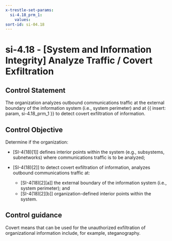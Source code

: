 ```yaml
---
x-trestle-set-params:
  si-4.18_prm_1:
    values:
sort-id: si-04.18
---
```


# si-4.18 - \[System and Information Integrity\] Analyze Traffic / Covert Exfiltration

## Control Statement

The organization analyzes outbound communications traffic at the external boundary of the information system (i.e., system perimeter) and at {{ insert: param, si-4.18_prm_1 }} to detect covert exfiltration of information.

## Control Objective

Determine if the organization:

- \[SI-4(18)[1]\] defines interior points within the system (e.g., subsystems, subnetworks) where communications traffic is to be analyzed;

- \[SI-4(18)[2]\] to detect covert exfiltration of information, analyzes outbound communications traffic at:

  - \[SI-4(18)[2][a]\] the external boundary of the information system (i.e., system perimeter); and
  - \[SI-4(18)[2][b]\] organization-defined interior points within the system.

## Control guidance

Covert means that can be used for the unauthorized exfiltration of organizational information include, for example, steganography.
